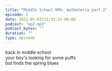 ```yaml
---
title: "Middle School RPG: Aetheteria part 2"
episode: 2
date: 2022-05-01T21:33:23-06:00
podcast: "ep2.mp3"
podcast_bytes: ""
duration: ""
type: episode
---
```


back in middle school  
your boy's looking for some puffs  
but finds the spring blues
